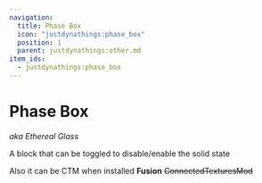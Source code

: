 ```yaml
---
navigation:
  title: Phase Box
  icon: "justdynathings:phase_box"
  position: 1
  parent: justdynathings:other.md
item_ids:
  - justdynathings:phase_box
---
```


# Phase Box

_aka Ethereal Glass_

A block that can be toggled to disable/enable the solid state

Also it can be CTM when installed **Fusion** ~~ConnectedTexturesMod~~

<BlockImage id="justdynathings:phase_box" scale="4.0"/>

<Recipe id="justdynathings:phase_box" />
